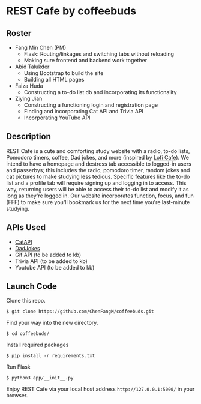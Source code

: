 # REST Cafe by coffeebuds 

## Roster  
* Fang Min Chen (PM)
  * Flask: Routing/linkages and switching tabs without reloading
  * Making sure frontend and backend work together
* Abid Talukder
  * Using Bootstrap to build the site
  * Building all HTML pages
* Faiza Huda
  * Constructing a to-do list db and incorporating its functionality
* Ziying Jian
  * Constructing a functioning login and registration page
  * Finding and incorporating Cat API and Trivia API
  * Incorporating YouTube API
  
## Description
REST Cafe is a cute and comforting study website with a radio, to-do lists, Pomodoro timers, coffee, Dad jokes, and more (inspired by [Lofi Cafe](https://www.lofi.cafe/)). We intend to have a homepage and destress tab accessible to logged-in users and passerbys; this includes the radio, pomodoro timer, random jokes and cat pictures to make studying less tedious. Specific features like the to-do list and a profile tab will require signing up and logging in to access. This way, returning users will be able to access their to-do list and modify it as long as they're logged in. Our website incorporates function, focus, and fun (FFF) to make sure you'll bookmark us for the next time you're last-minute studying.

## APIs Used
* [CatAPI](https://github.com/stuy-softdev/notes-and-code/blob/main/api_kb/411_on_CatAPI.md)
* [DadJokes](https://github.com/stuy-softdev/notes-and-code/blob/main/api_kb/411_on_DadJokes.md)
* Gif API (to be added to kb)
* Trivia API (to be added to kb)
* Youtube API (to be added to kb)

## Launch Code
Clone this repo.
``` 
$ git clone https://github.com/ChenFangM/coffeebuds.git
```

Find your way into the new directory.
```
$ cd coffeebuds/
```

Install required packages
```
$ pip install -r requirements.txt
```

Run Flask
```
$ python3 app/__init__.py  
```

Enjoy REST Cafe via your local host address ``http://127.0.0.1:5000/`` in your browser.
